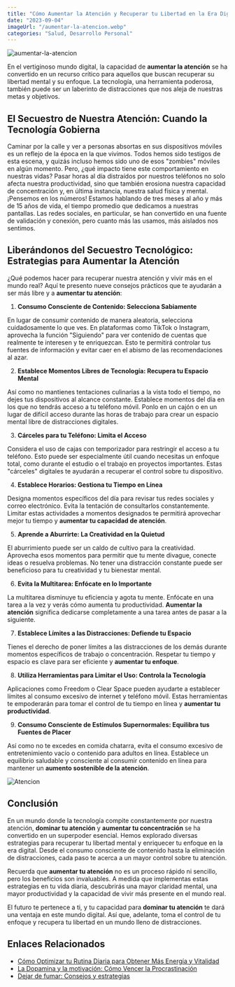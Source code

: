 ```yaml
---
title: "Cómo Aumentar la Atención y Recuperar tu Libertad en la Era Digital"
date: "2023-09-04"
imageUrl: "/aumentar-la-atencion.webp"
categories: "Salud, Desarrollo Personal"
---
```


![aumentar-la-atencion](/aumentar-la-atencion.webp)

En el vertiginoso mundo digital, la capacidad de **aumentar la atención** se ha convertido en un recurso crítico para aquellos que buscan recuperar su libertad mental y su enfoque. La tecnología, una herramienta poderosa, también puede ser un laberinto de distracciones que nos aleja de nuestras metas y objetivos.

## El Secuestro de Nuestra Atención: Cuando la Tecnología Gobierna

Caminar por la calle y ver a personas absortas en sus dispositivos móviles es un reflejo de la época en la que vivimos. Todos hemos sido testigos de esta escena, y quizás incluso hemos sido uno de esos "zombies" móviles en algún momento. Pero, ¿qué impacto tiene este comportamiento en nuestras vidas? Pasar horas al día distraídos por nuestros teléfonos no solo afecta nuestra productividad, sino que también erosiona nuestra capacidad de concentración y, en última instancia, nuestra salud física y mental. ¡Pensemos en los números! Estamos hablando de tres meses al año y más de 15 años de vida, el tiempo promedio que dedicamos a nuestras pantallas. Las redes sociales, en particular, se han convertido en una fuente de validación y conexión, pero cuanto más las usamos, más aislados nos sentimos.


## Liberándonos del Secuestro Tecnológico: Estrategias para **Aumentar la Atención**

¿Qué podemos hacer para recuperar nuestra atención y vivir más en el mundo real? Aquí te presento nueve consejos prácticos que te ayudarán a ser más libre y a **aumentar tu atención**:

1. **Consumo Consciente de Contenido: Selecciona Sabiamente**

En lugar de consumir contenido de manera aleatoria, selecciona cuidadosamente lo que ves. En plataformas como TikTok o Instagram, aprovecha la función "Siguiendo" para ver contenido de cuentas que realmente te interesen y te enriquezcan. Esto te permitirá controlar tus fuentes de información y evitar caer en el abismo de las recomendaciones al azar.

2. **Establece Momentos Libres de Tecnología: Recupera tu Espacio Mental**

Así como no mantienes tentaciones culinarias a la vista todo el tiempo, no dejes tus dispositivos al alcance constante. Establece momentos del día en los que no tendrás acceso a tu teléfono móvil. Ponlo en un cajón o en un lugar de difícil acceso durante las horas de trabajo para crear un espacio mental libre de distracciones digitales.

3. **Cárceles para tu Teléfono: Limita el Acceso**

Considera el uso de cajas con temporizador para restringir el acceso a tu teléfono. Esto puede ser especialmente útil cuando necesitas un enfoque total, como durante el estudio o el trabajo en proyectos importantes. Estas "cárceles" digitales te ayudarán a recuperar el control sobre tu dispositivo.

4. **Establece Horarios: Gestiona tu Tiempo en Línea**

Designa momentos específicos del día para revisar tus redes sociales y correo electrónico. Evita la tentación de consultarlos constantemente. Limitar estas actividades a momentos designados te permitirá aprovechar mejor tu tiempo y **aumentar tu capacidad de atención**.

5. **Aprende a Aburrirte: La Creatividad en la Quietud**

El aburrimiento puede ser un caldo de cultivo para la creatividad. Aprovecha esos momentos para permitir que tu mente divague, conecte ideas o resuelva problemas. No tener una distracción constante puede ser beneficioso para tu creatividad y tu bienestar mental.

6. **Evita la Multitarea: Enfócate en lo Importante**

La multitarea disminuye tu eficiencia y agota tu mente. Enfócate en una tarea a la vez y verás cómo aumenta tu productividad. **Aumentar la atención** significa dedicarse completamente a una tarea antes de pasar a la siguiente.

7. **Establece Límites a las Distracciones: Defiende tu Espacio**

Tienes el derecho de poner límites a las distracciones de los demás durante momentos específicos de trabajo o concentración. Respetar tu tiempo y espacio es clave para ser eficiente y **aumentar tu enfoque**.

8. **Utiliza Herramientas para Limitar el Uso: Controla la Tecnología**

Aplicaciones como Freedom o Clear Space pueden ayudarte a establecer límites al consumo excesivo de internet y teléfono móvil. Estas herramientas te empoderarán para tomar el control de tu tiempo en línea y **aumentar tu productividad**.

9. **Consumo Consciente de Estímulos Supernormales: Equilibra tus Fuentes de Placer**

Así como no te excedes en comida chatarra, evita el consumo excesivo de entretenimiento vacío o contenido para adultos en línea. Establece un equilibrio saludable y consciente al consumir contenido en línea para mantener un **aumento sostenible de la atención**.


![Atencion](/atencion.webp)

## Conclusión 

En un mundo donde la tecnología compite constantemente por nuestra atención, **dominar tu atención** y **aumentar tu concentración** se ha convertido en un superpoder esencial. Hemos explorado diversas estrategias para recuperar tu libertad mental y enriquecer tu enfoque en la era digital. Desde el consumo consciente de contenido hasta la eliminación de distracciones, cada paso te acerca a un mayor control sobre tu atención.

Recuerda que **aumentar tu atención** no es un proceso rápido ni sencillo, pero los beneficios son invaluables. A medida que implementas estas estrategias en tu vida diaria, descubrirás una mayor claridad mental, una mayor productividad y la capacidad de vivir más presente en el mundo real.

El futuro te pertenece a ti, y tu capacidad para **dominar tu atención** te dará una ventaja en este mundo digital. Así que, adelante, toma el control de tu enfoque y recupera tu libertad en un mundo lleno de distracciones.

## Enlaces Relacionados

- [Cómo Optimizar tu Rutina Diaria para Obtener Más Energía y Vitalidad](https://abelardo.blog/posts/energia-y-vitalidad)
- [La Dopamina y la motivación: Cómo Vencer la Procrastinación](https://abelardo.blog/posts/dopamina-y-la-motivacion)
- [Dejar de fumar: Consejos y estrategias](https://abelardo.blog/posts/dejar-de-fumar-consejos)